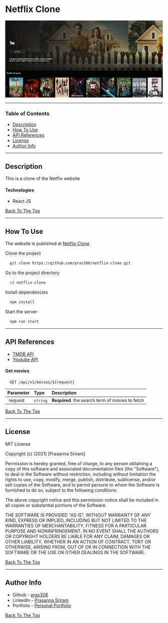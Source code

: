 # Netflix Clone

![PersonalPortfolio](src/assets/images/netflix_clone.png)

---

### Table of Contents

- [Description](#description)
- [How To Use](#how-to-use)
- [API References](#api-references)
- [License](#license)
- [Author Info](#author-info)

---

## Description

This is a clone of the Netflix website 

#### Technologies

- React JS

[Back To The Top](#netflix-clone)

---

## How To Use

The website is published at [Netflix Clone](https://pras306.github.io/netflix-clone/)

Clone the project 

```bash
  git clone https://github.com/pras306/netflix-clone.git
```

Go to the project directory

```bash
  cd netflix-clone
```

Install dependencies

```bash
  npm install
```

Start the server

```bash
  npm run start
```

---

## API References

- [TMDB API](https://www.themoviedb.org/documentation/api)
- [Youtube API](https://developers.google.com/youtube/v3)

#### Get movies

```http
  GET /api/v1/movies/${request}
```

| Parameter   | Type     | Description                                       |
| :---------- | :------- | :------------------------------------------------ |
| `request    | `string` | **Required**. the search term of movies to fetch  |



[Back To The Top](#netflix-clone)

---

## License

MIT License

Copyright (c) [2021] [Prasanna Sriram]

Permission is hereby granted, free of charge, to any person obtaining a copy
of this software and associated documentation files (the "Software"), to deal
in the Software without restriction, including without limitation the rights
to use, copy, modify, merge, publish, distribute, sublicense, and/or sell
copies of the Software, and to permit persons to whom the Software is
furnished to do so, subject to the following conditions:

The above copyright notice and this permission notice shall be included in all
copies or substantial portions of the Software.

THE SOFTWARE IS PROVIDED "AS IS", WITHOUT WARRANTY OF ANY KIND, EXPRESS OR
IMPLIED, INCLUDING BUT NOT LIMITED TO THE WARRANTIES OF MERCHANTABILITY,
FITNESS FOR A PARTICULAR PURPOSE AND NONINFRINGEMENT. IN NO EVENT SHALL THE
AUTHORS OR COPYRIGHT HOLDERS BE LIABLE FOR ANY CLAIM, DAMAGES OR OTHER
LIABILITY, WHETHER IN AN ACTION OF CONTRACT, TORT OR OTHERWISE, ARISING FROM,
OUT OF OR IN CONNECTION WITH THE SOFTWARE OR THE USE OR OTHER DEALINGS IN THE
SOFTWARE.

[Back To The Top](#netflix-clone)

---

## Author Info

- Github - [pras306](https://github.com/pras306)
- LinkedIn - [Prasanna Sriram](https://www.linkedin.com/in/prasanna-sriram/)
- Portfolio - [Personal Portfolio](https://prasanna-sriram.netlify.app/)

[Back To The Top](#netflix-clone)